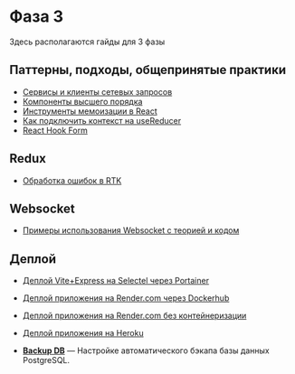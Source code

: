 # Фаза 3

Здесь располагаются гайды для 3 фазы

## Паттерны, подходы, общепринятые практики

- [Сервисы и клиенты сетевых запросов](./services.md)
- [Компоненты высшего порядка](./hoc.md)
- [Инструменты мемоизации в React](./memoization.md)
- [Как подключить контекст на useReducer](./)
- [React Hook Form](../phase-2/react-hook-form.md)

## Redux

- [Обработка ошибок в RTK](./rtk-errors.md)

## Websocket

- [Примеры использования Websocket с теорией и кодом](https://github.com/Elbrus-Bootcamp/231-socket-examples)

## Деплой

- [Деплой Vite+Express на Selectel через Portainer](./deploy/deploy-guide-docker-selectel-portainer.md)
- [Деплой приложения на Render.com через Dockerhub](./deploy/deploy-guide-docker-render.md)
- [Деплой приложения на Render.com без контейнеризации](./deploy/deploy-guide-render.md)
- [Деплой приложения на Heroku](./deploy/deploy-guide-heroku.md)

- [**Backup DB**](./backup_db.md) — Настройке автоматического бэкапа базы данных PostgreSQL.
